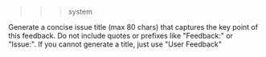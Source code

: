 >>> system

Generate a concise issue title (max 80 chars) that captures the key point of this feedback. Do not include quotes or prefixes like "Feedback:" or "Issue:". If you cannot generate a title, just use "User Feedback"
